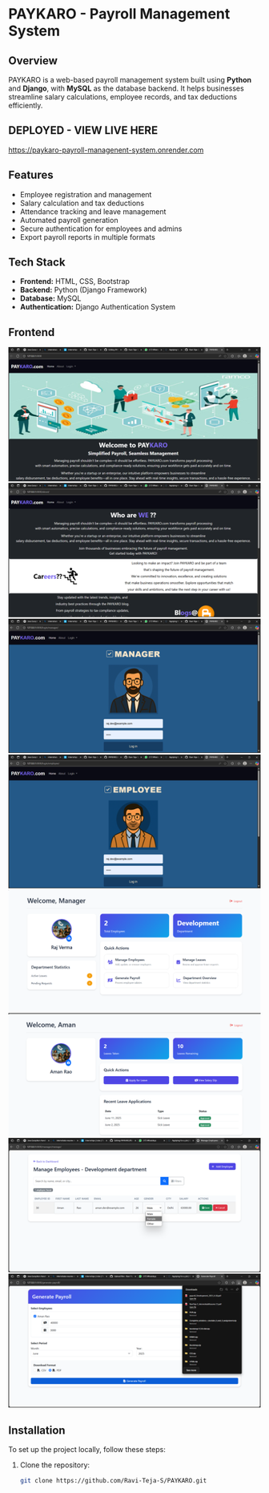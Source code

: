 # PAYKARO - Payroll Management System

## Overview
PAYKARO is a web-based payroll management system built using **Python** and **Django**, with **MySQL** as the database backend. It helps businesses streamline salary calculations, employee records, and tax deductions efficiently.

## DEPLOYED - VIEW LIVE HERE
https://paykaro-payroll-managenent-system.onrender.com

## Features
- Employee registration and management
- Salary calculation and tax deductions
- Attendance tracking and leave management
- Automated payroll generation
- Secure authentication for employees and admins
- Export payroll reports in multiple formats

## Tech Stack
- **Frontend:** HTML, CSS, Bootstrap
- **Backend:** Python (Django Framework)
- **Database:** MySQL
- **Authentication:** Django Authentication System

## Frontend
![Image 1](https://github.com/Ravi-Teja-S/PAYKARO/blob/main/mysite/media/Screenshot%202025-06-07%20121817.png?raw=true)
![Image 2](https://github.com/Ravi-Teja-S/PAYKARO/blob/main/mysite/media/Screenshot%202025-06-07%20122322.png?raw=true)
![Image 3](https://github.com/Ravi-Teja-S/PAYKARO/blob/main/mysite/media/Screenshot%202025-06-07%20122335.png?raw=true
)
![Image 4](https://github.com/Ravi-Teja-S/PAYKARO/blob/main/mysite/media/Screenshot%202025-06-07%20122345.png?raw=true
)
![Image 5](https://github.com/Ravi-Teja-S/PAYKARO/blob/main/mysite/media/Screenshot%202025-06-03%20153026.png?raw=true
)
![Image 6](https://github.com/Ravi-Teja-S/PAYKARO/blob/main/mysite/media/Screenshot%202025-06-03%20152623.png?raw=true)
![Image 7](https://github.com/Ravi-Teja-S/PAYKARO/blob/main/mysite/media/Screenshot%202025-06-07%20124447.png?raw=true)
![Image 8](https://github.com/Ravi-Teja-S/PAYKARO/blob/main/mysite/media/Screenshot%202025-06-07%20124632.png?raw=true)

## Installation
To set up the project locally, follow these steps:

1. Clone the repository:
   ```bash
   git clone https://github.com/Ravi-Teja-S/PAYKARO.git
